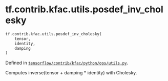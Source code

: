 <div itemscope itemtype="http://developers.google.com/ReferenceObject">
<meta itemprop="name" content="tf.contrib.kfac.utils.posdef_inv_cholesky" />
</div>

# tf.contrib.kfac.utils.posdef_inv_cholesky

``` python
tf.contrib.kfac.utils.posdef_inv_cholesky(
    tensor,
    identity,
    damping
)
```



Defined in [`tensorflow/contrib/kfac/python/ops/utils.py`](https://www.tensorflow.org/code/tensorflow/contrib/kfac/python/ops/utils.py).

Computes inverse(tensor + damping * identity) with Cholesky.